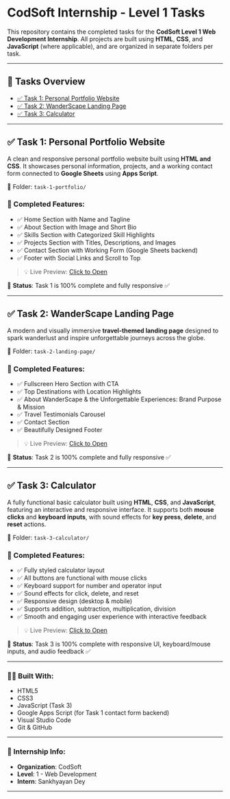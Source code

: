 # CodSoft Internship - Level 1 Tasks

This repository contains the completed tasks for the **CodSoft Level 1 Web Development Internship**. All projects are built using **HTML**, **CSS**, and **JavaScript** (where applicable), and are organized in separate folders per task.

---

## 📂 Tasks Overview
- [✅ Task 1: Personal Portfolio Website](#-task-1-personal-portfolio-website)
- [✅ Task 2: WanderScape Landing Page](#-task-2-landing-page)
- [✅ Task 3: Calculator](#-task-3-calculator)

---

## ✅ Task 1: Personal Portfolio Website

A clean and responsive personal portfolio website built using **HTML and CSS**. It showcases personal information, projects, and a working contact form connected to **Google Sheets** using **Apps Script**.

📂 Folder: `task-1-portfolio/`

### 🔹 Completed Features:

- ✅ Home Section with Name and Tagline
- ✅ About Section with Image and Short Bio
- ✅ Skills Section with Categorized Skill Highlights
- ✅ Projects Section with Titles, Descriptions, and Images
- ✅ Contact Section with Working Form (Google Sheets backend)
- ✅ Footer with Social Links and Scroll to Top

> 💡 Live Preview: [Click to Open](https://sankhyayan-dey.github.io/codsoft-level-1-tasks/task-1-portfolio/)

📌 **Status**: Task 1 is 100% complete and fully responsive ✅

---

## ✅ Task 2: WanderScape Landing Page

A modern and visually immersive **travel-themed landing page** designed to spark wanderlust and inspire unforgettable journeys across the globe.

📂 Folder: `task-2-landing-page/`

### 🔹 Completed Features:

- ✅ Fullscreen Hero Section with CTA  
- ✅ Top Destinations with Location Highlights  
- ✅ About WanderScape & the Unforgettable Experiences: Brand Purpose & Mission  
- ✅ Travel Testimonials Carousel  
- ✅ Contact Section
- ✅ Beautifully Designed Footer  

> 💡 Live Preview: [Click to Open](https://sankhyayan-dey.github.io/codsoft-level-1-tasks/task-2-landing-page/)

📌 **Status**: Task 2 is 100% complete and fully responsive ✅

---

## ✅ Task 3: Calculator

A fully functional basic calculator built using **HTML**, **CSS**, and **JavaScript**, featuring an interactive and responsive interface. It supports both **mouse clicks** and **keyboard inputs**, with sound effects for **key press**, **delete**, and **reset** actions.

📂 Folder: `task-3-calculator/`

### 🔹 Completed Features:

- ✅ Fully styled calculator layout
- ✅ All buttons are functional with mouse clicks
- ✅ Keyboard support for number and operator input
- ✅ Sound effects for click, delete, and reset
- ✅ Responsive design (desktop & mobile)
- ✅ Supports addition, subtraction, multiplication, division  
- ✅ Smooth and engaging user experience with interactive feedback

> 💡 Live Preview: [Click to Open](https://sankhyayan-dey.github.io/codsoft-level-1-tasks/task-3-calculator/)

📌 **Status**: Task 3 is 100% complete with responsive UI, keyboard/mouse inputs, and audio feedback ✅

---

### 👨‍💻 Built With:

- HTML5
- CSS3
- JavaScript (Task 3)
- Google Apps Script (for Task 1 contact form backend)
- Visual Studio Code
- Git & GitHub

---

### 📅 Internship Info:

- **Organization**: CodSoft
- **Level**: 1 - Web Development
- **Intern**: Sankhyayan Dey

---
